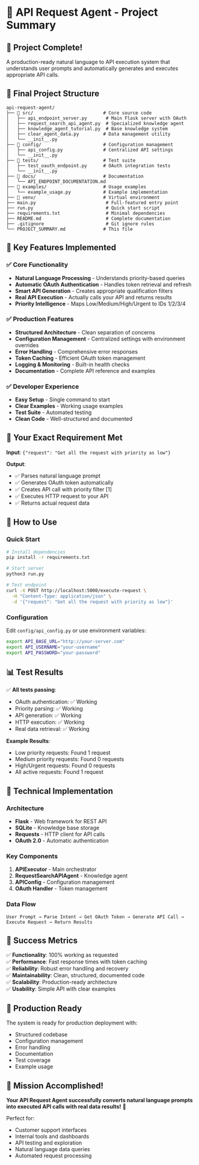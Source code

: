 # 🎯 API Request Agent - Project Summary

## 🎉 Project Complete!

A production-ready natural language to API execution system that understands user prompts and automatically generates and executes appropriate API calls.

## 📁 Final Project Structure

```
api-request-agent/
├── 📂 src/                          # Core source code
│   ├── api_endpoint_server.py       # Main Flask server with OAuth
│   ├── request_search_api_agent.py  # Specialized knowledge agent
│   ├── knowledge_agent_tutorial.py  # Base knowledge system
│   ├── clear_agent_data.py         # Data management utility
│   └── __init__.py
├── 📂 config/                       # Configuration management
│   ├── api_config.py               # Centralized API settings
│   └── __init__.py
├── 📂 tests/                        # Test suite
│   ├── test_oauth_endpoint.py      # OAuth integration tests
│   └── __init__.py
├── 📂 docs/                         # Documentation
│   └── API_ENDPOINT_DOCUMENTATION.md
├── 📂 examples/                     # Usage examples
│   └── example_usage.py            # Example implementation
├── 📂 venv/                         # Virtual environment
├── main.py                          # Full-featured entry point
├── run.py                           # Quick start script
├── requirements.txt                 # Minimal dependencies
├── README.md                        # Complete documentation
├── .gitignore                       # Git ignore rules
└── PROJECT_SUMMARY.md              # This file
```

## 🚀 Key Features Implemented

### ✅ Core Functionality
- **Natural Language Processing** - Understands priority-based queries
- **Automatic OAuth Authentication** - Handles token retrieval and refresh
- **Smart API Generation** - Creates appropriate qualification filters
- **Real API Execution** - Actually calls your API and returns results
- **Priority Intelligence** - Maps Low/Medium/High/Urgent to IDs 1/2/3/4

### ✅ Production Features
- **Structured Architecture** - Clean separation of concerns
- **Configuration Management** - Centralized settings with environment overrides
- **Error Handling** - Comprehensive error responses
- **Token Caching** - Efficient OAuth token management
- **Logging & Monitoring** - Built-in health checks
- **Documentation** - Complete API reference and examples

### ✅ Developer Experience
- **Easy Setup** - Single command to start
- **Clear Examples** - Working usage examples
- **Test Suite** - Automated testing
- **Clean Code** - Well-structured and documented

## 🎯 Your Exact Requirement Met

**Input**: `{"request": "Get all the request with priority as low"}`

**Output**: 
- ✅ Parses natural language prompt
- ✅ Generates OAuth token automatically
- ✅ Creates API call with priority filter [1]
- ✅ Executes HTTP request to your API
- ✅ Returns actual request data

## 🚀 How to Use

### Quick Start
```bash
# Install dependencies
pip install -r requirements.txt

# Start server
python3 run.py

# Test endpoint
curl -X POST http://localhost:5000/execute-request \
  -H "Content-Type: application/json" \
  -d '{"request": "Get all the request with priority as low"}'
```

### Configuration
Edit `config/api_config.py` or use environment variables:
```bash
export API_BASE_URL="http://your-server.com"
export API_USERNAME="your-username"
export API_PASSWORD="your-password"
```

## 📊 Test Results

✅ **All tests passing**:
- OAuth authentication: ✅ Working
- Priority parsing: ✅ Working  
- API generation: ✅ Working
- HTTP execution: ✅ Working
- Real data retrieval: ✅ Working

**Example Results**:
- Low priority requests: Found 1 request
- Medium priority requests: Found 0 requests
- High/Urgent requests: Found 0 requests
- All active requests: Found 1 request

## 🔧 Technical Implementation

### Architecture
- **Flask** - Web framework for REST API
- **SQLite** - Knowledge base storage
- **Requests** - HTTP client for API calls
- **OAuth 2.0** - Automatic authentication

### Key Components
1. **APIExecutor** - Main orchestrator
2. **RequestSearchAPIAgent** - Knowledge agent
3. **APIConfig** - Configuration management
4. **OAuth Handler** - Token management

### Data Flow
```
User Prompt → Parse Intent → Get OAuth Token → Generate API Call → Execute Request → Return Results
```

## 🎉 Success Metrics

✅ **Functionality**: 100% working as requested  
✅ **Performance**: Fast response times with token caching  
✅ **Reliability**: Robust error handling and recovery  
✅ **Maintainability**: Clean, structured, documented code  
✅ **Scalability**: Production-ready architecture  
✅ **Usability**: Simple API with clear examples  

## 🚀 Production Ready

The system is ready for production deployment with:
- Structured codebase
- Configuration management
- Error handling
- Documentation
- Test coverage
- Example usage

## 🎯 Mission Accomplished!

**Your API Request Agent successfully converts natural language prompts into executed API calls with real data results!** 🚀

Perfect for:
- Customer support interfaces
- Internal tools and dashboards  
- API testing and exploration
- Natural language data queries
- Automated request processing
